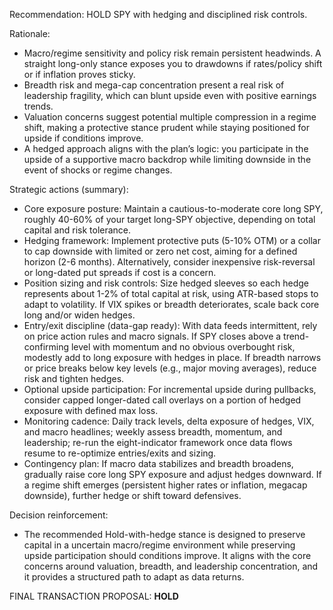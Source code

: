 Recommendation: HOLD SPY with hedging and disciplined risk controls.

Rationale:
- Macro/regime sensitivity and policy risk remain persistent headwinds. A straight long-only stance exposes you to drawdowns if rates/policy shift or if inflation proves sticky.
- Breadth risk and mega-cap concentration present a real risk of leadership fragility, which can blunt upside even with positive earnings trends.
- Valuation concerns suggest potential multiple compression in a regime shift, making a protective stance prudent while staying positioned for upside if conditions improve.
- A hedged approach aligns with the plan’s logic: you participate in the upside of a supportive macro backdrop while limiting downside in the event of shocks or regime changes.

Strategic actions (summary):
- Core exposure posture: Maintain a cautious-to-moderate core long SPY, roughly 40-60% of your target long-SPY objective, depending on total capital and risk tolerance.
- Hedging framework: Implement protective puts (5-10% OTM) or a collar to cap downside with limited or zero net cost, aiming for a defined horizon (2-6 months). Alternatively, consider inexpensive risk-reversal or long-dated put spreads if cost is a concern.
- Position sizing and risk controls: Size hedged sleeves so each hedge represents about 1-2% of total capital at risk, using ATR-based stops to adapt to volatility. If VIX spikes or breadth deteriorates, scale back core long and/or widen hedges.
- Entry/exit discipline (data-gap ready): With data feeds intermittent, rely on price action rules and macro signals. If SPY closes above a trend-confirming level with momentum and no obvious overbought risk, modestly add to long exposure with hedges in place. If breadth narrows or price breaks below key levels (e.g., major moving averages), reduce risk and tighten hedges.
- Optional upside participation: For incremental upside during pullbacks, consider capped longer-dated call overlays on a portion of hedged exposure with defined max loss.
- Monitoring cadence: Daily track levels, delta exposure of hedges, VIX, and macro headlines; weekly assess breadth, momentum, and leadership; re-run the eight-indicator framework once data flows resume to re-optimize entries/exits and sizing.
- Contingency plan: If macro data stabilizes and breadth broadens, gradually raise core long SPY exposure and adjust hedges downward. If a regime shift emerges (persistent higher rates or inflation, megacap downside), further hedge or shift toward defensives.

Decision reinforcement:
- The recommended Hold-with-hedge stance is designed to preserve capital in a uncertain macro/regime environment while preserving upside participation should conditions improve. It aligns with the core concerns around valuation, breadth, and leadership concentration, and it provides a structured path to adapt as data returns.

FINAL TRANSACTION PROPOSAL: **HOLD**
